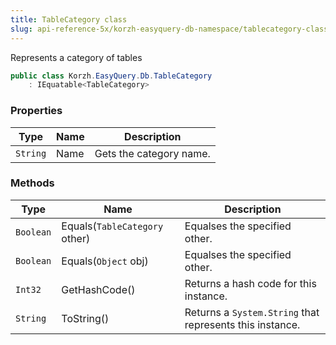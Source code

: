 ```yaml
---
title: TableCategory class
slug: api-reference-5x/korzh-easyquery-db-namespace/tablecategory-class
---
```


Represents a category of tables
```csharp
public class Korzh.EasyQuery.Db.TableCategory
    : IEquatable<TableCategory>

```

### Properties

| Type | Name | Description | 
| --- | --- | --- | 
| `String` | Name | Gets the category name. | 


### Methods

| Type | Name | Description | 
| --- | --- | --- | 
| `Boolean` | Equals(`TableCategory` other) | Equalses the specified other. | 
| `Boolean` | Equals(`Object` obj) | Equalses the specified other. | 
| `Int32` | GetHashCode() | Returns a hash code for this instance. | 
| `String` | ToString() | Returns a `System.String` that represents this instance. |